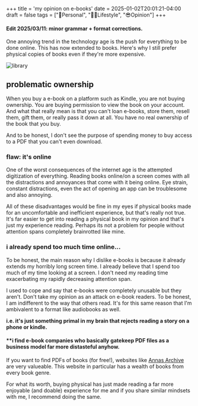 +++
title = 'my opinion on e-books'
date = 2025-01-02T20:01:21-04:00
draft = false
tags = ["🧑Personal", "🚶‍♀️Lifestyle", "😎Opinion"]
+++

#### Edit 2025/03/11: minor grammar + format corrections.

One annoying trend in the technology age is the push for everything to be done online. This has now extended to books. Here's why I still prefer physical copies of books even if they're more expensive.

![library](/pics/library.JPG)


## problematic ownership

When you buy a e-book on a platform such as Kindle, you are not buying ownership. You are buying permission to view the book on your account. And what that really mean is that you can't loan e-books, store them, resell them, gift them, or really pass it down at all. You have no real ownership of the book that you buy. 

And to be honest, I don't see the purpose of spending money to buy access to a PDF that you can't even download.

### flaw: it's online

One of the worst consequences of the internet age is the attempted digitization of everything. Reading books online/on a screen comes with all the distractions and annoyances that come with it being online. Eye strain, constant distractions, even the act of opening an app can be troublesome and also annoying.

All of these disadvantages would be fine in my eyes if physical books made for an uncomfortable and inefficient experience, but that's really not true. It's far easier to get into reading a physical book in my opinion and that's just my experience reading. Perhaps its not a problem for people without attention spans completely brainrotted like mine.

### i already spend too much time online...

To be honest, the main reason why I dislike e-books is because it already extends my horribly long screen time. I already believe that I spend too much of my time looking at a screen. I don't need my reading time exacerbating my rapidly decreasing attention span. 

I used to cope and say that e-books were completely unusable but they aren't. Don't take my opinion as an attack on e-book readers. To be honest, I am indifferent to the way that others read. It's for this same reason that I'm ambivalent to a format like audiobooks as well.

**i.e. it's just something primal in my brain that rejects reading a story on a phone or kindle.**

#### **i find e-book companies who basically gatekeep PDF files as a business model far more distasteful anyhow.

If you want to find PDFs of books (for free!), websites like [Annas Archive](https://annas-archive.org/) are very valueable. This website in particular has a wealth of books from every book genre.

For what its worth, buying physical has just made reading a far more enjoyable (and doable) experience for me and if you share similar mindsets with me, I recommend doing the same.
